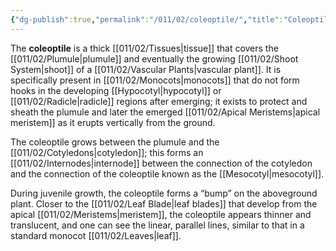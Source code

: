 ```yaml
---
{"dg-publish":true,"permalink":"/011/02/coleoptile/","title":"Coleoptile","tags":["BIOL412"]}
---
```


The **coleoptile** is a thick [[011/02/Tissues\|tissue]] that covers the [[011/02/Plumule\|plumule]] and eventually the growing [[011/02/Shoot System\|shoot]] of a [[011/02/Vascular Plants\|vascular plant]]. It is specifically present in [[011/02/Monocots\|monocots]] that do not form hooks in the developing [[Hypocotyl\|hypocotyl]] or [[011/02/Radicle\|radicle]] regions after emerging; it exists to protect and sheath the plumule and later the emerged [[011/02/Apical Meristems\|apical meristem]] as it erupts vertically from the ground.

The coleoptile grows between the plumule and the [[011/02/Cotyledons\|cotyledon]]; this forms an [[011/02/Internodes\|internode]] between the connection of the cotyledon and the connection of the coleoptile known as the [[Mesocotyl\|mesocotyl]].

During juvenile growth, the coleoptile forms a “bump” on the aboveground plant. Closer to the [[011/02/Leaf Blade\|leaf blades]] that develop from the apical [[011/02/Meristems\|meristem]], the coleoptile appears thinner and translucent, and one can see the linear, parallel lines, similar to that in a standard monocot [[011/02/Leaves\|leaf]].